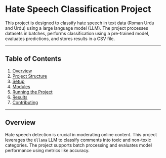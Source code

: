 # Hate Speech Classification Project

This project is designed to classify hate speech in text data (Roman Urdu and Urdu) using a large language model (LLM). The project processes datasets in batches, performs classification using a pre-trained model, evaluates predictions, and stores results in a CSV file.

---

## Table of Contents
1. [Overview](#overview)
2. [Project Structure](#project-structure)
3. [Setup](#setup)
4. [Modules](#modules)
5. [Running the Project](#running-the-project)
6. [Results](#results)
7. [Contributing](#contributing)

---

## Overview

Hate speech detection is crucial in moderating online content. This project leverages the `Ollama` LLM to classify comments into toxic and non-toxic categories. The project supports batch processing and evaluates model performance using metrics like accuracy.



